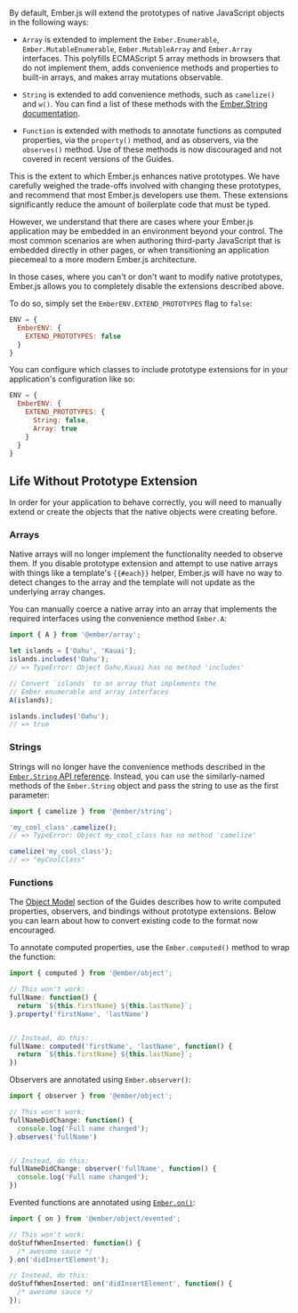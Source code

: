 By default, Ember.js will extend the prototypes of native JavaScript
objects in the following ways:

* `Array` is extended to implement the `Ember.Enumerable`,
  `Ember.MutableEnumerable`, `Ember.MutableArray` and `Ember.Array`
  interfaces. This polyfills ECMAScript 5 array methods in browsers that
  do not implement them, adds convenience methods and properties to
  built-in arrays, and makes array mutations observable.

* `String` is extended to add convenience methods, such as
  `camelize()` and `w()`. You can find a list of these methods with the
  [Ember.String documentation](https://api.emberjs.com/ember/3.7/classes/String).

* `Function` is extended with methods to annotate functions as
  computed properties, via the `property()` method, and as observers,
  via the `observes()` method. Use of these methods
  is now discouraged and not covered in recent versions of the Guides.

This is the extent to which Ember.js enhances native prototypes. We have
carefully weighed the trade-offs involved with changing these prototypes,
and recommend that most Ember.js developers use them. These extensions
significantly reduce the amount of boilerplate code that must be typed.

However, we understand that there are cases where your Ember.js
application may be embedded in an environment beyond your control. The
most common scenarios are when authoring third-party JavaScript that is
embedded directly in other pages, or when transitioning an application
piecemeal to a more modern Ember.js architecture.

In those cases, where you can't or don't want to modify native
prototypes, Ember.js allows you to completely disable the extensions
described above.

To do so, simply set the `EmberENV.EXTEND_PROTOTYPES` flag to `false`:

```javascript {data-filename=config/environment.js}
ENV = {
  EmberENV: {
    EXTEND_PROTOTYPES: false
  }
}
```

You can configure which classes to include prototype extensions
for in your application's configuration like so:

```javascript {data-filename=config/environment.js}
ENV = {
  EmberENV: {
    EXTEND_PROTOTYPES: {
      String: false,
      Array: true
    }
  }
}
```

## Life Without Prototype Extension

In order for your application to behave correctly, you will need to
manually extend or create the objects that the native objects were
creating before.

### Arrays

Native arrays will no longer implement the functionality needed to
observe them. If you disable prototype extension and attempt to use
native arrays with things like a template's `{{#each}}` helper, Ember.js
will have no way to detect changes to the array and the template will
not update as the underlying array changes.

You can manually coerce a native array into an array that implements the
required interfaces using the convenience method `Ember.A`:

```javascript
import { A } from '@ember/array';

let islands = ['Oahu', 'Kauai'];
islands.includes('Oahu');
// => TypeError: Object Oahu,Kauai has no method 'includes'

// Convert `islands` to an array that implements the
// Ember enumerable and array interfaces
A(islands);

islands.includes('Oahu');
// => true
```

### Strings

Strings will no longer have the convenience methods described in the
[`Ember.String` API reference](https://api.emberjs.com/ember/3.7/classes/String).
Instead,
you can use the similarly-named methods of the `Ember.String` object and
pass the string to use as the first parameter:

```javascript
import { camelize } from '@ember/string';

'my_cool_class'.camelize();
// => TypeError: Object my_cool_class has no method 'camelize'

camelize('my_cool_class');
// => "myCoolClass"
```

### Functions

The [Object Model](../../object-model/) section of the Guides describes
how to write computed properties, observers, and bindings without
prototype extensions. Below you can learn about how to convert existing
code to the format now encouraged.

To annotate computed properties, use the `Ember.computed()` method to
wrap the function:

```javascript
import { computed } from '@ember/object';

// This won't work:
fullName: function() {
  return `${this.firstName} ${this.lastName}`;
}.property('firstName', 'lastName')


// Instead, do this:
fullName: computed('firstName', 'lastName', function() {
  return `${this.firstName} ${this.lastName}`;
})
```

Observers are annotated using `Ember.observer()`:

```javascript
import { observer } from '@ember/object';

// This won't work:
fullNameDidChange: function() {
  console.log('Full name changed');
}.observes('fullName')


// Instead, do this:
fullNameDidChange: observer('fullName', function() {
  console.log('Full name changed');
})
```

Evented functions are annotated using [`Ember.on()`](https://api.emberjs.com/ember/2.15/namespaces/Ember/methods/on?anchor=on):

```javascript
import { on } from '@ember/object/evented';

// This won't work:
doStuffWhenInserted: function() {
  /* awesome sauce */
}.on('didInsertElement');

// Instead, do this:
doStuffWhenInserted: on('didInsertElement', function() {
  /* awesome sauce */
});
```

<!-- eof - needed for pages that end in a code block  -->
